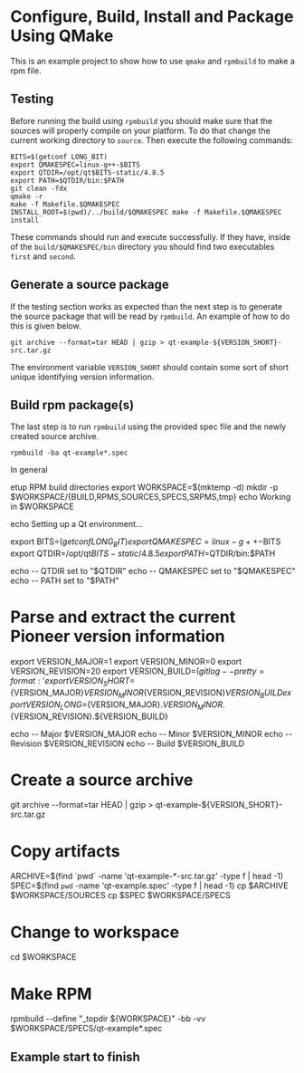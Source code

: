 # Configure, Build, Install and Package Using QMake

This is an example project to show how to use `qmake` and `rpmbuild` to
make a rpm file.

## Testing

Before running the build using `rpmbuild` you should make sure that the
sources will properly compile on your platform. To do that change the
current working directory to `source`. Then execute the following
commands:

    BITS=$(getconf LONG_BIT)
    export QMAKESPEC=linux-g++-$BITS
    export QTDIR=/opt/qt$BITS-static/4.8.5
    export PATH=$QTDIR/bin:$PATH
    git clean -fdx
    qmake -r
    make -f Makefile.$QMAKESPEC
    INSTALL_ROOT=$(pwd)/../build/$QMAKESPEC make -f Makefile.$QMAKESPEC install

These commands should run and execute successfully. If they have, inside
of the `build/$QMAKESPEC/bin` directory you should find two executables
`first` and `second`.

## Generate a source package

If the testing section works as expected than the next step is to
generate the source package that will be read by `rpmbuild`. An example
of how to do this is given below.

    git archive --format=tar HEAD | gzip > qt-example-${VERSION_SHORT}-src.tar.gz

The environment variable `VERSION_SHORT` should contain some sort of
short unique identifying version information.

## Build rpm package(s)

The last step is to run `rpmbuild` using the provided spec file and the
newly created source archive.

    rpmbuild -ba qt-example*.spec

In general
    
etup RPM build directories
export WORKSPACE=$(mktemp -d)
mkdir -p $WORKSPACE/{BUILD,RPMS,SOURCES,SPECS,SRPMS,tmp}
echo Working in $WORKSPACE

echo Setting up a Qt environment...

export BITS=$(getconf LONG_BIT)
export QMAKESPEC=linux-g++-$BITS
export QTDIR=/opt/qt$BITS-static/4.8.5
export PATH=$QTDIR/bin:$PATH

echo -- QTDIR set to "$QTDIR"
echo -- QMAKESPEC set to "$QMAKESPEC"
echo -- PATH set to "$PATH"

# Parse and extract the current Pioneer version information
export VERSION_MAJOR=1
export VERSION_MINOR=0
export VERSION_REVISION=20
export VERSION_BUILD=$(git log --pretty=format:'%h' -n 1)
export
VERSION_SHORT=${VERSION_MAJOR}${VERSION_MINOR}${VERSION_REVISION}${VERSION_BUILD}
export
VERSION_LONG=${VERSION_MAJOR}.${VERSION_MINOR}.${VERSION_REVISION}.${VERSION_BUILD}

echo -- Major $VERSION_MAJOR
echo -- Minor $VERSION_MINOR
echo -- Revision $VERSION_REVISION
echo -- Build $VERSION_BUILD

# Create a source archive
git archive --format=tar HEAD | gzip > qt-example-${VERSION_SHORT}-src.tar.gz

# Copy artifacts
ARCHIVE=$(find `pwd` -name 'qt-example-*-src.tar.gz' -type f | head -1)
SPEC=$(find `pwd` -name 'qt-example.spec' -type f | head -1)
cp $ARCHIVE $WORKSPACE/SOURCES
cp $SPEC $WORKSPACE/SPECS

# Change to workspace
cd $WORKSPACE

# Make RPM
rpmbuild --define "_topdir ${WORKSPACE}" -bb -vv $WORKSPACE/SPECS/qt-example*.spec


## Example start to finish
